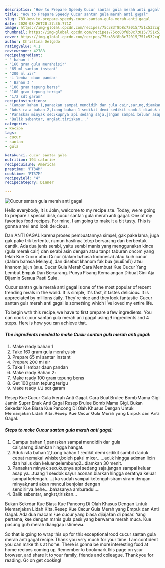 ```yaml
---
description: "How to Prepare Speedy Cucur santan gula merah anti gagal"
title: "How to Prepare Speedy Cucur santan gula merah anti gagal"
slug: 783-how-to-prepare-speedy-cucur-santan-gula-merah-anti-gagal
date: 2020-08-26T20:37:36.771Z
image: https://img-global.cpcdn.com/recipes/75cc83f8b8c72015/751x532cq70/cucur-santan-gula-merah-anti-gagal-foto-resep-utama.jpg
thumbnail: https://img-global.cpcdn.com/recipes/75cc83f8b8c72015/751x532cq70/cucur-santan-gula-merah-anti-gagal-foto-resep-utama.jpg
cover: https://img-global.cpcdn.com/recipes/75cc83f8b8c72015/751x532cq70/cucur-santan-gula-merah-anti-gagal-foto-resep-utama.jpg
author: Christina Delgado
ratingvalue: 4.1
reviewcount: 42788
recipeingredient:
- " bahan 1 "
- "160 gram gula merahsisir"
- "65 ml santan instant"
- "200 ml air"
- "1 lembar daun pandan"
- " Bahan 2 "
- "100 gram tepung beras"
- "100 gram tepung terigu"
- "1/2 sdt garam"
recipeinstructions:
- "Campur bahan 1,panaskan sampai mendidih dan gula cair,saring,diamkan hingga hangat."
- "Aduk rata bahan 2,tuang bahan 1 sedikit demi sedikit sambil diaduk cepat memakai whisker,boleh pakai mixer......aduk hingga adonan licin dan halus dan keluar gelembung2...diamkan 30 menit."
- "Panaskan minyak secukupnya api sedang saja,jangan sampai keluar asap ya....tuang 1 sendok sayur adonan.biarkan hingga seratnya keluar sampai ketengah.....jika sudah sampai ketengah,siram siram dengan minyak,nanti akan muncul benjolan dengan sendirinya.hehe....bahasanya amburadul...."
- "Balik sebentar, angkat,tiriskan..."
categories:
- Recipe
tags:
- cucur
- santan
- gula

katakunci: cucur santan gula 
nutrition: 194 calories
recipecuisine: American
preptime: "PT34M"
cooktime: "PT37M"
recipeyield: "4"
recipecategory: Dinner

---
```



![Cucur santan gula merah anti gagal](https://img-global.cpcdn.com/recipes/75cc83f8b8c72015/751x532cq70/cucur-santan-gula-merah-anti-gagal-foto-resep-utama.jpg)

Hello everybody, it is John, welcome to my recipe site. Today, we're going to prepare a special dish, cucur santan gula merah anti gagal. One of my favorites food recipes. For mine, I am going to make it a bit tasty. This is gonna smell and look delicious.

Dan ANTI GAGAL karena proses pembuatannya simpel, gak pake lama, juga gak pake trik tertentu, namun hasilnya tetep bersarang dan berbentuk cantik. Ada dua jenis serabi, yaitu serabi manis yang menggunakan kinca (gula merah cair) dan serabi asin dengan atau tanpa taburan oncom yang telah Kue Cucur atau Cucur (dalam bahasa Indonesia) atau kuih cucur (dalam bahasa Melayu), dan disebut khanom fak bua (ขนมฝักบัว) atau khanom jujun (ขนม. Cucur Gula Merah Cara Membuat Kue Cucur Yang Lembut Empuk Dan Bersarang. Punya Pisang Kematangan Dibuat Gini Aja Dijamin Semua Pasti Suka.

Cucur santan gula merah anti gagal is one of the most popular of recent trending meals in the world. It is simple, it's fast, it tastes delicious. It is appreciated by millions daily. They're nice and they look fantastic. Cucur santan gula merah anti gagal is something which I've loved my entire life.


To begin with this recipe, we have to first prepare a few ingredients. You can cook cucur santan gula merah anti gagal using 9 ingredients and 4 steps. Here is how you can achieve that.

<!--inarticleads1-->

##### The ingredients needed to make Cucur santan gula merah anti gagal:

1. Make ready  bahan 1 :
1. Take 160 gram gula merah,sisir
1. Prepare 65 ml santan instant
1. Prepare 200 ml air
1. Take 1 lembar daun pandan
1. Make ready  Bahan 2 :
1. Make ready 100 gram tepung beras
1. Get 100 gram tepung terigu
1. Make ready 1/2 sdt garam


Resep Kue Cucur Gula Merah Anti Gagal. Cara Buat Brulee Bomb Mama Gigi Jamin Super Enak Anti Gagal Resep Brulee Bomb Mama Gigi. Bukan Sekedar Kue Biasa Kue Pancong Di Olah Khusus Dengan Untuk Memanjakan Lidah Kita. Resep Kue Cucur Gula Merah yang Empuk dan Anti Gagal. 

<!--inarticleads2-->

##### Steps to make Cucur santan gula merah anti gagal:

1. Campur bahan 1,panaskan sampai mendidih dan gula cair,saring,diamkan hingga hangat.
1. Aduk rata bahan 2,tuang bahan 1 sedikit demi sedikit sambil diaduk cepat memakai whisker,boleh pakai mixer......aduk hingga adonan licin dan halus dan keluar gelembung2...diamkan 30 menit.
1. Panaskan minyak secukupnya api sedang saja,jangan sampai keluar asap ya....tuang 1 sendok sayur adonan.biarkan hingga seratnya keluar sampai ketengah.....jika sudah sampai ketengah,siram siram dengan minyak,nanti akan muncul benjolan dengan sendirinya.hehe....bahasanya amburadul....
1. Balik sebentar, angkat,tiriskan...


Bukan Sekedar Kue Biasa Kue Pancong Di Olah Khusus Dengan Untuk Memanjakan Lidah Kita. Resep Kue Cucur Gula Merah yang Empuk dan Anti Gagal. Ada dua macam kue cucur yang biasa dijajakan di pasar. Yang pertama, kue dengan manis gula pasir yang berwarna merah muda. Kue pasung gula merah dianggap istimewa. 

So that is going to wrap this up for this exceptional food cucur santan gula merah anti gagal recipe. Thank you very much for your time. I am confident you can make this at home. There is gonna be more interesting food at home recipes coming up. Remember to bookmark this page on your browser, and share it to your family, friends and colleague. Thank you for reading. Go on get cooking!
